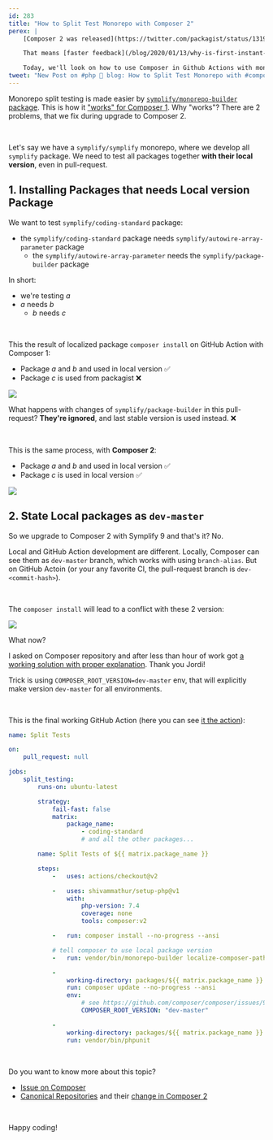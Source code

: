 ```yaml
---
id: 283
title: "How to Split Test Monorepo with Composer 2"
perex: |
    [Composer 2 was released](https://twitter.com/packagist/status/1319945203797708800) this week. It brings **massive `composer install/update` performance** improvement of [150-200 %](https://blog.packagist.com/composer-2-0-is-now-available).

    That means [faster feedback](/blog/2020/01/13/why-is-first-instant-feedback-crucial-to-developers/) from CI and faster monorepo testing.

    Today, we'll look on how to use Composer in Github Actions with monorepo split testing and what to avoid.
tweet: "New Post on #php 🐘 blog: How to Split Test Monorepo with #composer v2"
---
```


Monorepo split testing is made easier by [`symplify/monorepo-builder` package](https://github.com/symplify/monorepo-builder). This is how it ["works" for Composer 1](/blog/2020/02/10/how-to-test-monorepo-after-split-before-actual-split/). Why "works"? There are 2 problems, that we fix during upgrade to Composer 2.

<br>

Let's say we have a `symplify/symplify` monorepo, where we develop all `symplify` package. We need to test all packages together **with their local version**, even in pull-request.

## 1. Installing Packages that needs Local version Package

We want to test `symplify/coding-standard` package:

- the `symplify/coding-standard` package needs `symplify/autowire-array-parameter` package
    - the `symplify/autowire-array-parameter` needs the `symplify/package-builder` package

In short:

- we're testing *a*
- *a* needs *b*
    - *b* needs *c*

<br>

This the result of localized package `composer install` on GitHub Action with Composer 1:

- Package *a* and *b* and used in local version ✅
- Package *c* is used from packagist ❌

<img src="/assets/images/posts/2020/test_split_composer_2_require_3rd_package_fail.png" class="img-thumbnail">

What happens with changes of `symplify/package-builder` in this pull-request? **They're ignored**, and last stable version is used instead. ❌

<br>

This is the same process, with **Composer 2**:

- Package *a* and *b* and used in local version ✅
- Package *c* is used in local version ✅

<img src="/assets/images/posts/2020/test_split_composer_2_require_3rd_package_fixed.png" class="img-thumbnail">


## 2. State Local packages as `dev-master`

So we upgrade to Composer 2 with Symplify 9 and that's it? No.

Local and GitHub Action development are different. Locally, Composer can see them as `dev-master` branch, which works with using `branch-alias`. But on GitHub Actoin (or your any favorite CI, the pull-request branch is `dev-<commit-hash>`).

<br>

The `composer install` will lead to a conflict with these 2 version:

<img src="/assets/images/posts/2020/test_split_composer_2_require_3rd_package_mess.png" class="img-thumbnail">

What now?

I asked on Composer repository and after less than hour of work got [a working solution with proper explanation](https://github.com/composer/composer/issues/9368#issuecomment-718198161). Thank you Jordi!

Trick is using `COMPOSER_ROOT_VERSION=dev-master` env, that will explicitly make version `dev-master` for all environments.

<br>

This is the final working GitHub Action (here you can see [it the action](https://github.com/symplify/symplify/blob/40dbc8005754254aee31316b9082826f30b51577/.github/workflows/split_tests.yaml)):

```yaml
name: Split Tests

on:
    pull_request: null

jobs:
    split_testing:
        runs-on: ubuntu-latest

        strategy:
            fail-fast: false
            matrix:
                package_name:
                    - coding-standard
                    # and all the other packages...

        name: Split Tests of ${{ matrix.package_name }}

        steps:
            -   uses: actions/checkout@v2

            -   uses: shivammathur/setup-php@v1
                with:
                    php-version: 7.4
                    coverage: none
                    tools: composer:v2

            -   run: composer install --no-progress --ansi

            # tell composer to use local package version
            -   run: vendor/bin/monorepo-builder localize-composer-paths packages/${{ matrix.package_name }}/composer.json --ansi

            -
                working-directory: packages/${{ matrix.package_name }}
                run: composer update --no-progress --ansi
                env:
                    # see https://github.com/composer/composer/issues/9368#issuecomment-718112361
                    COMPOSER_ROOT_VERSION: "dev-master"

            -
                working-directory: packages/${{ matrix.package_name }}
                run: vendor/bin/phpunit
```

<br>

Do you want to know more about this topic?

- [Issue on Composer](https://github.com/composer/composer/issues/9368)
- [Canonical Repositories](https://getcomposer.org/doc/articles/repository-priorities.md#canonical-repositories) and their [change in Composer 2](https://getcomposer.org/doc/articles/repository-priorities.md#default-behavior)

<br>

Happy coding!
